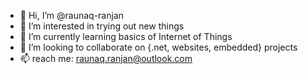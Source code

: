 - 👋 Hi, I’m @raunaq-ranjan
- 👀 I’m interested in trying out new things
- 🌱 I’m currently learning basics of Internet of Things
- 💞️ I’m looking to collaborate on {.net, websites, embedded} projects
- 📫 reach me: raunaq.ranjan@outlook.com

<!---
raunaq-ranjan/raunaq-ranjan is a ✨ special ✨ repository because its `README.md` (this file) appears on your GitHub profile.
You can click the Preview link to take a look at your changes.
--->

